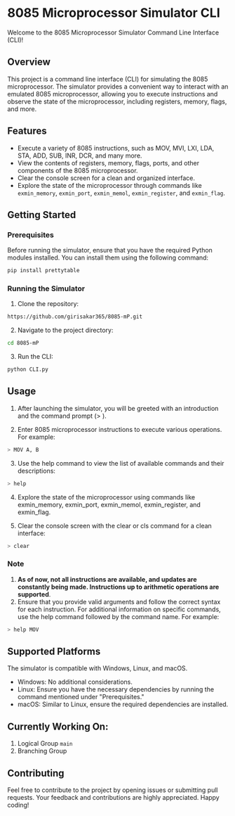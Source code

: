 # 8085 Microprocessor Simulator CLI

Welcome to the 8085 Microprocessor Simulator Command Line Interface (CLI)!

## Overview

This project is a command line interface (CLI) for simulating the 8085 microprocessor. The simulator provides a convenient way to interact with an emulated 8085 microprocessor, allowing you to execute instructions and observe the state of the microprocessor, including registers, memory, flags, and more.

## Features

- Execute a variety of 8085 instructions, such as MOV, MVI, LXI, LDA, STA, ADD, SUB, INR, DCR, and many more.
- View the contents of registers, memory, flags, ports, and other components of the 8085 microprocessor.
- Clear the console screen for a clean and organized interface.
- Explore the state of the microprocessor through commands like `exmin_memory`, `exmin_port`, `exmin_memol`, `exmin_register`, and `exmin_flag`.

## Getting Started

### Prerequisites

Before running the simulator, ensure that you have the required Python modules installed. You can install them using the following command:

```bash
pip install prettytable
```

### Running the Simulator
1. Clone the repository:
```bash
https://github.com/girisakar365/8085-mP.git
```
2. Navigate to the project directory:
```bash
cd 8085-mP
```
3. Run the CLI:
```bash
python CLI.py
```

## Usage
1. After launching the simulator, you will be greeted with an introduction and the command prompt (> ).

2. Enter 8085 microprocessor instructions to execute various operations. For example:
```bash
> MOV A, B
```
3. Use the help command to view the list of available commands and their descriptions:

```bash
> help
```
4. Explore the state of the microprocessor using commands like exmin_memory, exmin_port, exmin_memol, exmin_register, and exmin_flag.

5. Clear the console screen with the clear or cls command for a clean interface:
```bash
> clear
```
### Note
1. __As of now, not all instructions are available, and updates are constantly being made. Instructions up to arithmetic operations are supported__.
2. Ensure that you provide valid arguments and follow the correct syntax for each instruction. For additional information on specific commands, use the help command followed by the command name. For example:
```bash
> help MOV
```

## Supported Platforms
The simulator is compatible with Windows, Linux, and macOS.

- Windows: No additional considerations.
- Linux: Ensure you have the necessary dependencies by running the command mentioned under "Prerequisites."
- macOS: Similar to Linux, ensure the required dependencies are installed.

## Currently Working On:
1. Logical Group `main`
2. Branching Group

## Contributing
Feel free to contribute to the project by opening issues or submitting pull requests. Your feedback and contributions are highly appreciated. Happy coding!